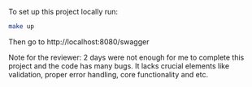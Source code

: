 To set up this project locally run:
```bash
make up
```
Then go to http://localhost:8080/swagger

Note for the reviewer:
2 days were not enough for me to complete this project and the code has many bugs. It lacks crucial elements like validation, proper error handling, core functionality and etc.
